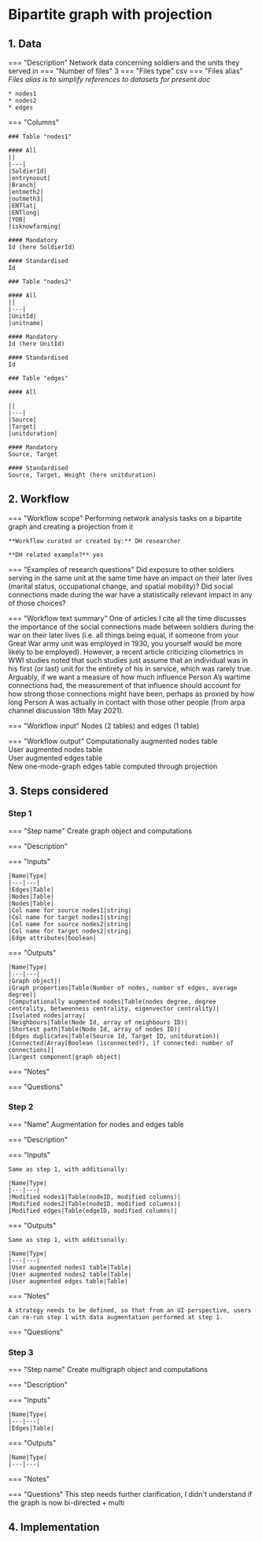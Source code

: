 
# Bipartite graph with projection
## 1. Data
=== "Description"
    Network data concerning soldiers and the units they served in
=== "Number of files"
    3
=== "Files type"
    csv
=== "Files alias"
    *Files alias is to simplify references to datasets for present doc*
    
    * nodes1
    * nodes2
    * edges

=== "Columns"
    
    ### Table "nodes1"
    
    #### All
    ||
    |---|
    |SoldierId|
    |entrynoout|
    |Branch|
    |entmeth2|
    |outmeth3|
    |ENTlat|
    |ENTlong|
    |YOB|
    |isknowfarming|

    #### Mandatory
    Id (here SoldierId)

    #### Standardised
    Id

    ### Table "nodes2"
    
    #### All
    ||
    |---|
    |UnitId|
    |unitname|

    #### Mandatory
    Id (here UnitId)

    #### Standardised
    Id

    ### Table "edges"
    
    #### All

    ||
    |---|
    |Source|
    |Target|
    |unitduration|

    #### Mandatory
    Source, Target

    #### Standardised
    Source, Target, Weight (here unitduration)


## 2. Workflow

=== "Workflow scope"
    Performing network analysis tasks on a bipartite graph and creating a projection from it

    **Workflow curated or created by:** DH researcher
    
    **DH related example?** yes
    
=== "Examples of research questions"
    Did exposure to other soldiers serving in the same unit at the same time have an impact on their later lives (marital status, occupational change, and spatial mobility)? Did social connections made during the war have a statistically relevant impact in any of those choices? 

=== "Workflow text summary"
    One of articles I cite all the time discusses the importance of the social connections made between soldiers during the war on their later lives (i.e. all things being equal, if someone from your Great War army unit was employed in 1930, you yourself would be more likely to be employed). However, a recent article criticizing cliometrics in WWI studies noted that such studies just assume that an individual was in his first (or last) unit for the entirety of his in service, which was rarely true. Arguably, if we want a measure of how much influence Person A’s wartime connections had, the measurement of that influence should account for how strong those connections might have been, perhaps as proxied by how long Person A was actually in contact with those other people (from arpa channel discussion 18th May 2021).

=== "Workflow input"
    Nodes (2 tables) and edges (1 table)

=== "Workflow output"
    Computationally augmented nodes table</br>
    User augmented nodes table</br>
    User augmented edges table</br>
    New one-mode-graph edges table computed through projection</br>

## 3. Steps considered

### Step 1

=== "Step name"
    Create graph object and computations

=== "Description"


=== "Inputs"

    |Name|Type|
    |---|---|
    |Edges|Table|
    |Nodes|Table|
    |Nodes|Table|
    |Col name for source nodes1|string|
    |Col name for target nodes1|string|
    |Col name for source nodes2|string|
    |Col name for target nodes2|string|
    |Edge attributes|boolean|

=== "Outputs"

    |Name|Type|
    |---|---|
    |Graph object||
    |Graph properties|Table(Number of nodes, number of edges, average degree)|
    |Computationally augmented nodes|Table(nodes degree, degree centrality, betweenness centrality, eigenvector centrality)|
    |Isolated nodes|array|
    |Neighbours|Table(Node Id, array of neighbours ID)|
    |Shortest path|Table(Node Id, array of nodes ID)|
    |Edges duplicates|Table(Source Id, Target ID, unitduration)|
    |Connected|Array[Boolean (isconnected?), if connected: number of connections]|
    |Largest component|graph object|

=== "Notes"
   

=== "Questions"

### Step 2

=== "Name"
    Augmentation for nodes and edges table

=== "Description"

=== "Inputs"    

    Same as step 1, with additionally:

    |Name|Type|
    |---|---|
    |Modified nodes1|Table(nodeID, modified columns)|
    |Modified nodes2|Table(nodeID, modified columns)|
    |Modified edges|Table(edgeID, modified columns)|

=== "Outputs"

    Same as step 1, with additionally:

    |Name|Type|
    |---|---|
    |User augmented nodes1 table|Table|
    |User augmented nodes2 table|Table|
    |User augmented edges table|Table|

=== "Notes"

    A strategy needs to be defined, so that from an UI perspective, users can re-run step 1 with data augmentation performed at step 1.

=== "Questions"

### Step 3

=== "Step name"
    Create multigraph object and computations

=== "Description"


=== "Inputs"

    |Name|Type|
    |---|---|
    |Edges|Table|
  

=== "Outputs"

    |Name|Type|
    |---|---|
   

=== "Notes"
   

=== "Questions"
This step needs further clarification, I didn't understand if the graph is now bi-directed + multi

## 4. Implementation
